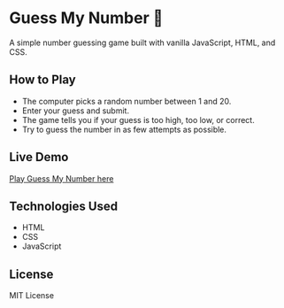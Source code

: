 # Guess My Number 🎯

A simple number guessing game built with vanilla JavaScript, HTML, and CSS.

## How to Play

- The computer picks a random number between 1 and 20.
- Enter your guess and submit.
- The game tells you if your guess is too high, too low, or correct.
- Try to guess the number in as few attempts as possible.

## Live Demo

[Play Guess My Number here](https://leonitfetahu.github.io/guess-my-number/)

## Technologies Used

- HTML
- CSS
- JavaScript

## License

MIT License
